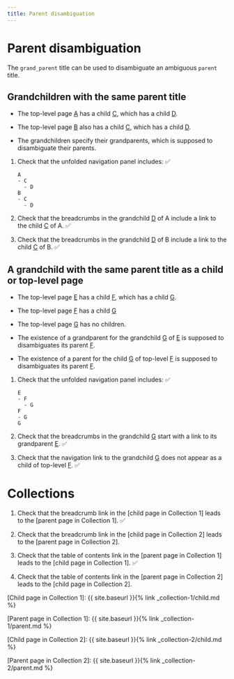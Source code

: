 ```yaml
---
title: Parent disambiguation
---
```


# Parent disambiguation

The `grand_parent` title can be used to disambiguate an ambiguous `parent` title.

## Grandchildren with the same parent title

- The top-level page [A](../a/) has a child [C](../ac/),
  which has a child [D](../acd/).
  
- The top-level page [B](../b/) also has a child [C](../bc/),
  which has a child [D](../bcd/).

- The grandchildren specify their grandparents, 
  which is supposed to disambiguate their parents.

1.  Check that the unfolded navigation panel includes: ✅

    ```
    A
    - C
      - D
    B
    - C
      - D
    ```

1.  Check that the breadcrumbs in the grandchild [D](../acd/) of A include 
    a link to the child [C](../ac/) of A. ✅

1.  Check that the breadcrumbs in the grandchild [D](../bcd/) of B include
    a link to the child [C](../bc/) of B. ✅

## A grandchild with the same parent title as a child or top-level page

- The top-level page [E](../e/) has a child [F](../ef/), 
  which has a child [G](../efg/).

- The top-level page [F](../f/) has a child [G](../fg/)

- The top-level page [G](../g/) has no children.

- The existence of a grandparent for the grandchild [G](../efg/) of [E](../e/)
  is supposed to disambiguates its parent [F](../ef/).

- The existence of a parent for the child [G](../fg/) of top-level [F](../f/) 
  is supposed to disambiguates its parent [F](../f/).

1.  Check that the unfolded navigation panel includes: ✅ 

    ```
    E
    - F
      - G
    F
    - G
    G
    ```

1.  Check that the breadcrumbs in the grandchild [G](../efg/)
    start with a link to its grandparent [E](../e/). ✅

1.  Check that the navigation link to the grandchild [G](../efg/) 
    does not appear as a child of top-level [F](../f/). ✅

# Collections

1.  Check that the breadcrumb link in the [child page in Collection 1]
    leads to the [parent page in Collection 1]. ✅

1.  Check that the breadcrumb link in the [child page in Collection 2]
    leads to the [parent page in Collection 2].

1.  Check that the table of contents link in the [parent page in Collection 1]
    leads to the [child page in Collection 1]. ✅

1.  Check that the table of contents link in the [parent page in Collection 2]
    leads to the [child page in Collection 2].
    
[Child page in Collection 1]: {{ site.baseurl }}{% link _collection-1/child.md %}

[Parent page in Collection 1]: {{ site.baseurl }}{% link _collection-1/parent.md %}

[Child page in Collection 2]: {{ site.baseurl }}{% link _collection-2/child.md %}

[Parent page in Collection 2]: {{ site.baseurl }}{% link _collection-2/parent.md %}
